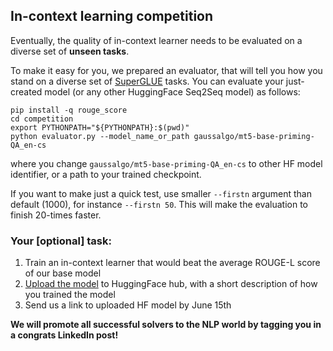 ## In-context learning competition

Eventually, the quality of in-context learner needs to be evaluated on a diverse set of **unseen tasks**.

To make it easy for you, we prepared an evaluator, that will tell you how you stand on a diverse set of [SuperGLUE](https://super.gluebenchmark.com/tasks/) tasks.
You can evaluate your just-created model (or any other HuggingFace Seq2Seq model) as follows:

```shell
pip install -q rouge_score
cd competition
export PYTHONPATH="${PYTHONPATH}:$(pwd)"
python evaluator.py --model_name_or_path gaussalgo/mt5-base-priming-QA_en-cs
```
where you change `gaussalgo/mt5-base-priming-QA_en-cs` to other HF model identifier, or a path to your trained checkpoint.

If you want to make just a quick test, use smaller `--firstn` argument than default (1000), for instance `--firstn 50`. 
This will make the evaluation to finish 20-times faster.

### Your [optional] task:

1. Train an in-context learner that would beat the average ROUGE-L score of our base model
2. [Upload the model](https://huggingface.co/docs/transformers/model_sharing) to HuggingFace hub, with a short description of how you trained the model
3. Send us a link to uploaded HF model by June 15th

**We will promote all successful solvers to the NLP world by tagging you in a congrats LinkedIn post!**
